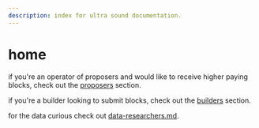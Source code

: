 ```yaml
---
description: index for ultra sound documentation.
---
```


# home

if you're an operator of proposers and would like to receive higher paying blocks, check out the [proposers](proposers/ "mention") section.

if you're a builder looking to submit blocks, check out the [builders](builders/ "mention") section.

for the data curious check out [data-researchers.md](data-researchers.md "mention").
